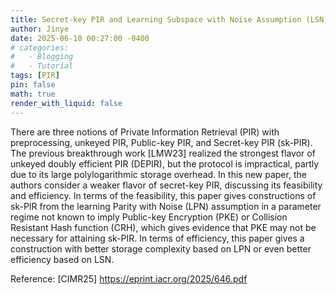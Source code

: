 ```yaml
---
title: Secret-key PIR and Learning Subspace with Noise Assumption (LSN)
author: Jinye
date: 2025-06-10 00:27:00 -0400
# categories:
#   - Blogging
#   - Tutorial
tags: [PIR]
pin: false
math: true
render_with_liquid: false
---
```


 There are three notions of Private Information Retrieval (PIR) with preprocessing, unkeyed PIR, Public-key PIR, and Secret-key PIR (sk-PIR). The previous breakthrough work [LMW23] realized the strongest flavor of unkeyed doubly efficient PIR (DEPIR), but the protocol is impractical, partly due to its large polylogarithmic storage overhead. In this new paper, the authors consider a weaker flavor of secret-key PIR, discussing its feasibility and efficiency. In terms of the feasibility, this paper gives constructions of sk-PIR from the learning Parity with Noise (LPN) assumption in a parameter regime not known to imply Public-key Encryption (PKE) or Collision Resistant Hash function (CRH), which gives evidence that PKE may not be necessary for attaining sk-PIR. In terms of efficiency, this paper gives a construction with better storage complexity based on LPN or even better efficiency based on LSN.



Reference: [CIMR25] https://eprint.iacr.org/2025/646.pdf
